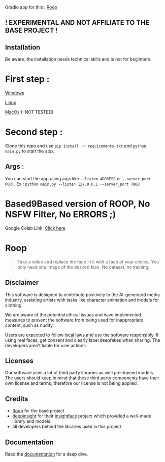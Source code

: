 Gradio app for this : [Roop](https://github.com/based9based/roop)

## ! EXPERIMENTAL AND NOT AFFILIATE TO THE BASE PROJECT !

## Installation

Be aware, the installation needs technical skills and is not for beginners.

# First step :

[Windows](https://github.com/s0md3v/roop/wiki/1.3-Setup-Windows)

[Linux](https://github.com/s0md3v/roop/wiki/1.1-Setup-Linux)

[MacOs](https://github.com/s0md3v/roop/wiki/1.2-Setup-MacOS) (! NOT TESTED)

# Second step :

Clone this repo and use `pip install -r requirements.txt` and `python main.py` to start the app.

## Args : 

You can start the app using args like `--listen ADDRESS` or `--server_port PORT`.
Ex : `python main.py --listen 127.0.0.1 --server_port 7860`

# Based9Based version of ROOP, No NSFW Filter, No ERRORS ;)
Google Colab Link: [Click here](https://basedbased.blogspot.com/2023/08/google-colab-for-deepfake-face-swapping.html)

# Roop

> Take a video and replace the face in it with a face of your choice. You only need one image of the desired face. No dataset, no training.

## Disclaimer

This software is designed to contribute positively to the AI-generated media industry, assisting artists with tasks like character animation and models for clothing.

We are aware of the potential ethical issues and have implemented measures to prevent the software from being used for inappropriate content, such as nudity.

Users are expected to follow local laws and use the software responsibly. If using real faces, get consent and clearly label deepfakes when sharing. The developers aren't liable for user actions.


## Licenses

Our software uses a lot of third party libraries as well pre-trained models. The users should keep in mind that these third party components have their own license and terms, therefore our license is not being applied.


## Credits
- [Roop](https://github.com/based9based/roop) for the base project
- [deepinsight](https://github.com/deepinsight) for their [insightface](https://github.com/deepinsight/insightface) project which provided a well-made library and models.
- all developers behind the libraries used in this project

## Documentation

Read the [documentation](https://github.com/s0md3v/roop/wiki) for a deep dive.
